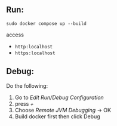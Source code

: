 ## Run:

```
sudo docker compose up --build
```

access 
- `http:localhost`
- `https:localhost`

## Debug:

Do the following:
1. Go to *Edit Run/Debug Configuration*
2. press *+*
3. Choose *Remote JVM Debugging* -> OK
4. Build docker first then click Debug
